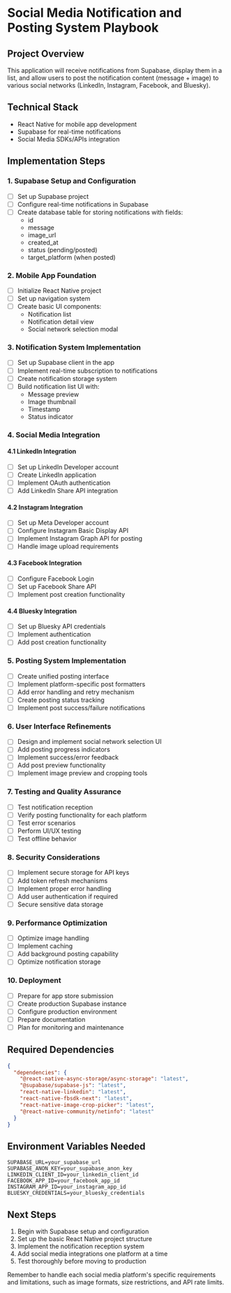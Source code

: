 # Social Media Notification and Posting System Playbook

## Project Overview
This application will receive notifications from Supabase, display them in a list, and allow users to post the notification content (message + image) to various social networks (LinkedIn, Instagram, Facebook, and Bluesky).

## Technical Stack
- React Native for mobile app development
- Supabase for real-time notifications
- Social Media SDKs/APIs integration

## Implementation Steps

### 1. Supabase Setup and Configuration
- [ ] Set up Supabase project
- [ ] Configure real-time notifications in Supabase
- [ ] Create database table for storing notifications with fields:
  - id
  - message
  - image_url
  - created_at
  - status (pending/posted)
  - target_platform (when posted)

### 2. Mobile App Foundation
- [ ] Initialize React Native project
- [ ] Set up navigation system
- [ ] Create basic UI components:
  - Notification list
  - Notification detail view
  - Social network selection modal

### 3. Notification System Implementation
- [ ] Set up Supabase client in the app
- [ ] Implement real-time subscription to notifications
- [ ] Create notification storage system
- [ ] Build notification list UI with:
  - Message preview
  - Image thumbnail
  - Timestamp
  - Status indicator

### 4. Social Media Integration

#### 4.1 LinkedIn Integration
- [ ] Set up LinkedIn Developer account
- [ ] Create LinkedIn application
- [ ] Implement OAuth authentication
- [ ] Add LinkedIn Share API integration

#### 4.2 Instagram Integration
- [ ] Set up Meta Developer account
- [ ] Configure Instagram Basic Display API
- [ ] Implement Instagram Graph API for posting
- [ ] Handle image upload requirements

#### 4.3 Facebook Integration
- [ ] Configure Facebook Login
- [ ] Set up Facebook Share API
- [ ] Implement post creation functionality

#### 4.4 Bluesky Integration
- [ ] Set up Bluesky API credentials
- [ ] Implement authentication
- [ ] Add post creation functionality

### 5. Posting System Implementation
- [ ] Create unified posting interface
- [ ] Implement platform-specific post formatters
- [ ] Add error handling and retry mechanism
- [ ] Create posting status tracking
- [ ] Implement post success/failure notifications

### 6. User Interface Refinements
- [ ] Design and implement social network selection UI
- [ ] Add posting progress indicators
- [ ] Implement success/error feedback
- [ ] Add post preview functionality
- [ ] Implement image preview and cropping tools

### 7. Testing and Quality Assurance
- [ ] Test notification reception
- [ ] Verify posting functionality for each platform
- [ ] Test error scenarios
- [ ] Perform UI/UX testing
- [ ] Test offline behavior

### 8. Security Considerations
- [ ] Implement secure storage for API keys
- [ ] Add token refresh mechanisms
- [ ] Implement proper error handling
- [ ] Add user authentication if required
- [ ] Secure sensitive data storage

### 9. Performance Optimization
- [ ] Optimize image handling
- [ ] Implement caching
- [ ] Add background posting capability
- [ ] Optimize notification storage

### 10. Deployment
- [ ] Prepare for app store submission
- [ ] Create production Supabase instance
- [ ] Configure production environment
- [ ] Prepare documentation
- [ ] Plan for monitoring and maintenance

## Required Dependencies
```json
{
  "dependencies": {
    "@react-native-async-storage/async-storage": "latest",
    "@supabase/supabase-js": "latest",
    "react-native-linkedin": "latest",
    "react-native-fbsdk-next": "latest",
    "react-native-image-crop-picker": "latest",
    "@react-native-community/netinfo": "latest"
  }
}
```

## Environment Variables Needed
```
SUPABASE_URL=your_supabase_url
SUPABASE_ANON_KEY=your_supabase_anon_key
LINKEDIN_CLIENT_ID=your_linkedin_client_id
FACEBOOK_APP_ID=your_facebook_app_id
INSTAGRAM_APP_ID=your_instagram_app_id
BLUESKY_CREDENTIALS=your_bluesky_credentials
```

## Next Steps
1. Begin with Supabase setup and configuration
2. Set up the basic React Native project structure
3. Implement the notification reception system
4. Add social media integrations one platform at a time
5. Test thoroughly before moving to production

Remember to handle each social media platform's specific requirements and limitations, such as image formats, size restrictions, and API rate limits.
